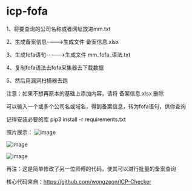 # icp-fofa

1、将要查询的公司名称或者网址放进mm.txt

2、生成备案信息---->生成文件	备案信息.xlsx

3、生成fofa语句----->生成文件 mm_fofa_语法.txt

4、复制fofa语法去fofa采集器去下载数据

5、然后用漏洞扫描器去跑

注意：如果不想再原本的基础上添加内容，请将 备案信息.xlsx 删除


可以输入一个或多个公司名或域名，得到备案信息，转为fofa语句，供你查询

记得安装必要的库 pip3 install -r requirements.txt



照片展示：
![image](https://user-images.githubusercontent.com/88358139/186873882-05dca86a-a1c0-4d27-9a1f-571fc5afbded.png)

![image](https://user-images.githubusercontent.com/88358139/186873913-26429dd1-b726-449d-9097-1be714e596f6.png)

![image](https://user-images.githubusercontent.com/88358139/186873933-ac097bc3-9315-4646-be9f-dd3f8d9846c6.png)




再注：这是简单修改了另一位师傅的代码，使其可以进行批量的备案查询

核心代码来自：https://github.com/wongzeon/ICP-Checker
